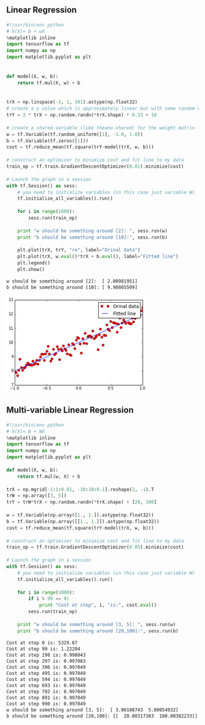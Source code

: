 ## Linear Regression


```python
#!/usr/bin/env python
# h(X)= b + wX
%matplotlib inline
import tensorflow as tf
import numpy as np
import matplotlib.pyplot as plt


def model(X, w, b):
    return tf.mul(X, w) + b


trX = np.linspace(-1, 1, 101).astype(np.float32)
# create a y value which is approximately linear but with some random noise
trY = 2 * trX + np.random.randn(*trX.shape) * 0.33 + 10

# create a shared variable (like theano.shared) for the weight matrix
w = tf.Variable(tf.random_uniform([1], -1.0, 1.0))
b = tf.Variable(tf.zeros([1]))
cost = tf.reduce_mean(tf.square(trY-model(trX, w, b)))

# construct an optimizer to minimize cost and fit line to my data
train_op = tf.train.GradientDescentOptimizer(0.01).minimize(cost)

# Launch the graph in a session
with tf.Session() as sess:
    # you need to initialize variables (in this case just variable W)
    tf.initialize_all_variables().run()

    for i in range(1000):
        sess.run(train_op)

    print "w should be something around [2]: ", sess.run(w)
    print "b should be something around [10]:", sess.run(b)
    
    plt.plot(trX, trY, "ro", label="Orinal data")
    plt.plot(trX, w.eval()*trX + b.eval(), label="Fitted line")
    plt.legend()
    plt.show()

```

    w should be something around [2]:  [ 2.00981951]
    b should be something around [10]: [ 9.98865509]



![png](output_1_1.png)


## Multi-variable Linear Regression


```python
#!/usr/bin/env python
# h(X)= B + WX
%matplotlib inline
import tensorflow as tf
import numpy as np
import matplotlib.pyplot as plt

def model(X, w, b):
    return tf.mul(w, X) + b

trX = np.mgrid[-1:1:0.01, -10:10:0.1].reshape(2, -1).T
trW = np.array([3, 5])
trY = trW*trX + np.random.randn(*trX.shape) + [20, 100]

w = tf.Variable(np.array([1., 1.]).astype(np.float32))
b = tf.Variable(np.array([[1., 1.]]).astype(np.float32))
cost = tf.reduce_mean(tf.square(trY-model(trX, w, b))) 

# construct an optimizer to minimize cost and fit line to my data
train_op = tf.train.GradientDescentOptimizer(0.05).minimize(cost)

# Launch the graph in a session
with tf.Session() as sess:
    # you need to initialize variables (in this case just variable W)
    tf.initialize_all_variables().run()

    for i in range(1000):
        if i % 99 == 0:
            print "Cost at step", i, "is:", cost.eval()
        sess.run(train_op)

    print "w should be something around [3, 5]: ", sess.run(w)
    print "b should be something around [20,100]:", sess.run(b)

```

    Cost at step 0 is: 5329.87
    Cost at step 99 is: 1.22204
    Cost at step 198 is: 0.998043
    Cost at step 297 is: 0.997083
    Cost at step 396 is: 0.997049
    Cost at step 495 is: 0.997049
    Cost at step 594 is: 0.997049
    Cost at step 693 is: 0.997049
    Cost at step 792 is: 0.997049
    Cost at step 891 is: 0.997049
    Cost at step 990 is: 0.997049
    w should be something around [3, 5]:  [ 3.00108743  5.00054932]
    b should be something around [20,100]: [[  20.00317383  100.00382233]]


